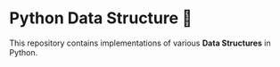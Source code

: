# Python Data Structure 🐍

This repository contains implementations of various **Data Structures** in Python.